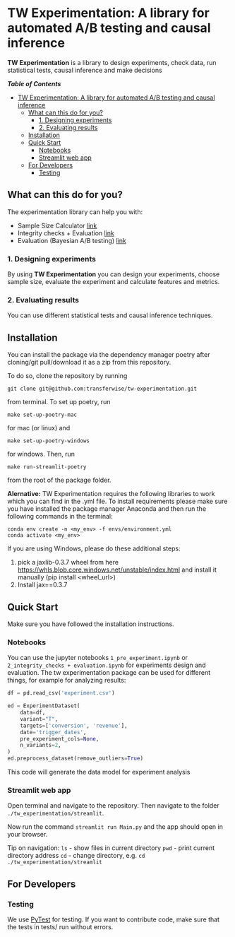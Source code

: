 # TW Experimentation: A library for automated A/B testing and causal inference


**TW Experimentation** is a library to design experiments, check data, run statistical tests, causal inference and make decisions 

<summary><strong><em>Table of Contents</em></strong></summary>

- [TW Experimentation: A library for automated A/B testing and causal inference](#tw-experimentation-a-library-for-automated-ab-testing-and-causal-inference)
  - [What can this do for you?](#what-can-this-do-for-you)
    - [1. Designing experiments](#1-designing-experiments)
    - [2. Evaluating results](#2-evaluating-results)
  - [Installation](#installation)
  - [Quick Start](#quick-start)
    - [Notebooks](#notebooks)
    - [Streamlit web app](#streamlit-web-app)
  - [For Developers](#for-developers)
    - [Testing](#testing)

 ## What can this do for you?

The experimentation library can help you with:
- Sample Size Calculator  [link](https://github.com/transferwise/tw-experimentation/blob/main/notebooks/1_pre_experiment.ipynb)
- Integrity checks + Evaluation [link](https://github.com/transferwise/tw-experimentation/blob/main/notebooks/2_integrity_checks%20%2B%20evaluation.ipynb)
- Evaluation (Bayesian A/B testing) [link](https://github.com/transferwise/tw-experimentation/blob/main/notebooks/2a_evaluation_bayesian.ipynb)

### 1. Designing experiments
By using **TW Experimentation** you can design your experiments, choose sample size, evaluate the experiment and calculate features and metrics.


### 2. Evaluating results
You can use different statistical tests and causal inference techniques.


## Installation

You can install the package  via the dependency manager poetry after cloning/git pull/download it as a zip from this repository. 

To do so, clone the repository by running
```
git clone git@github.com:transferwise/tw-experimentation.git
```
from terminal.
To set up poetry, run 
```
make set-up-poetry-mac
```
for mac (or linux) and
```
make set-up-poetry-windows
```
for windows. 
Then, run 
```
make run-streamlit-poetry
``` 
from the root of the package folder. 

**Alernative:** TW Experimentation requires the following libraries to work which you can find in the .yml file. To install requirements please make sure you have installed the package manager Anaconda and then run the following commands in the terminal:

```
conda env create -n <my_env> -f envs/environment.yml
conda activate <my_env>
```

If you are using Windows, please do these additional steps:

1. pick a jaxlib-0.3.7 wheel from here https://whls.blob.core.windows.net/unstable/index.html and install it manually (pip install <wheel_url>)
2. Install jax==0.3.7


## Quick Start

Make sure you have followed the installation instructions.

### Notebooks 
You can use the jupyter notebooks `1_pre_experiment.ipynb` or `2_integrity_checks + evaluation.ipynb` for experiments design and evaluation. 
The tw experimentation package can be used for different things, for example for analyzing results:

```Python
df = pd.read_csv('experiment.csv')

ed = ExperimentDataset(
    data=df,
    variant="T",
    targets=['conversion', 'revenue'],
    date='trigger_dates',
    pre_experiment_cols=None,
    n_variants=2,
)
ed.preprocess_dataset(remove_outliers=True)
```

This code will generate the data model for experiment analysis


### Streamlit web app
Open terminal and navigate to the repository. 
Then navigate to the folder `./tw_experimentation/streamlit`.

Now run the command `streamlit run Main.py` and the app should open in your browser.


Tip on navigation:
`ls` - show files in current directory
`pwd` - print current directory address
`cd` - change directory, e.g. `cd ./tw_experimentation/streamlit`

## For Developers
### Testing
We use [PyTest](https://docs.pytest.org/) for testing. If you want to contribute code, make sure that the tests in tests/ run without errors.
